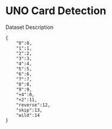# UNO Card Detection

Dataset Description

```
{
    "0":0,
    "1":1,
    "2":2,
    "3":3,
    "4":4,
    "5":5,
    "6":6,
    "7":7,
    "8":8,
    "9":9,
    "+4":0,
    "+2":11,
    "reverse":12,
    "skip":13,
    "wild":14
}
```